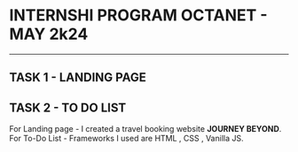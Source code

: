 # INTERNSHI PROGRAM OCTANET - MAY 2k24
______________________________________

## TASK 1 - LANDING PAGE
## TASK 2 - TO DO LIST

For Landing page - I created a travel booking website **JOURNEY BEYOND**.
For To-Do List   - Frameworks I used are HTML , CSS , Vanilla JS.

